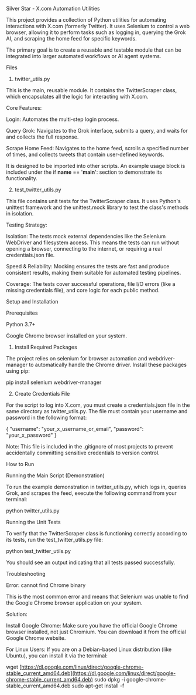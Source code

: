 Silver Star - X.com Automation Utilities

This project provides a collection of Python utilities for automating interactions with X.com (formerly Twitter). It uses Selenium to control a web browser, allowing it to perform tasks such as logging in, querying the Grok AI, and scraping the home feed for specific keywords.

The primary goal is to create a reusable and testable module that can be integrated into larger automated workflows or AI agent systems.

Files

1. twitter_utils.py

This is the main, reusable module. It contains the TwitterScraper class, which encapsulates all the logic for interacting with X.com.

Core Features:

Login: Automates the multi-step login process.

Query Grok: Navigates to the Grok interface, submits a query, and waits for and collects the full response.

Scrape Home Feed: Navigates to the home feed, scrolls a specified number of times, and collects tweets that contain user-defined keywords.

It is designed to be imported into other scripts. An example usage block is included under the if __name__ == '__main__': section to demonstrate its functionality.

2. test_twitter_utils.py

This file contains unit tests for the TwitterScraper class. It uses Python's unittest framework and the unittest.mock library to test the class's methods in isolation.

Testing Strategy:

Isolation: The tests mock external dependencies like the Selenium WebDriver and filesystem access. This means the tests can run without opening a browser, connecting to the internet, or requiring a real credentials.json file.

Speed & Reliability: Mocking ensures the tests are fast and produce consistent results, making them suitable for automated testing pipelines.

Coverage: The tests cover successful operations, file I/O errors (like a missing credentials file), and core logic for each public method.

Setup and Installation

Prerequisites

Python 3.7+

Google Chrome browser installed on your system.

1. Install Required Packages

The project relies on selenium for browser automation and webdriver-manager to automatically handle the Chrome driver. Install these packages using pip:

pip install selenium webdriver-manager


2. Create Credentials File

For the script to log into X.com, you must create a credentials.json file in the same directory as twitter_utils.py. The file must contain your username and password in the following format:

{
    "username": "your_x_username_or_email",
    "password": "your_x_password"
}


Note: This file is included in the .gitignore of most projects to prevent accidentally committing sensitive credentials to version control.

How to Run

Running the Main Script (Demonstration)

To run the example demonstration in twitter_utils.py, which logs in, queries Grok, and scrapes the feed, execute the following command from your terminal:

python twitter_utils.py


Running the Unit Tests

To verify that the TwitterScraper class is functioning correctly according to its tests, run the test_twitter_utils.py file:

python test_twitter_utils.py


You should see an output indicating that all tests passed successfully.

Troubleshooting

Error: cannot find Chrome binary

This is the most common error and means that Selenium was unable to find the Google Chrome browser application on your system.

Solution:

Install Google Chrome: Make sure you have the official Google Chrome browser installed, not just Chromium. You can download it from the official Google Chrome website.

For Linux Users: If you are on a Debian-based Linux distribution (like Ubuntu), you can install it via the terminal:

wget [https://dl.google.com/linux/direct/google-chrome-stable_current_amd64.deb](https://dl.google.com/linux/direct/google-chrome-stable_current_amd64.deb)
sudo dpkg -i google-chrome-stable_current_amd64.deb
sudo apt-get install -f 
